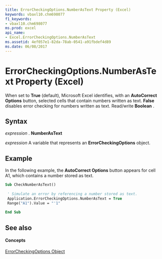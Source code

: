 ```yaml
---
title: ErrorCheckingOptions.NumberAsText Property (Excel)
keywords: vbaxl10.chm698077
f1_keywords:
- vbaxl10.chm698077
ms.prod: excel
api_name:
- Excel.ErrorCheckingOptions.NumberAsText
ms.assetid: 4ef057e1-82da-78ab-0541-a91fbdef4d89
ms.date: 06/08/2017
---
```



# ErrorCheckingOptions.NumberAsText Property (Excel)

When set to  **True** (default), Microsoft Excel identifies, with an **AutoCorrect Options** button, selected cells that contain numbers written as text. **False** disables error checking for numbers written as text. Read/write **Boolean** .


## Syntax

 _expression_ . **NumberAsText**

 _expression_ A variable that represents an **ErrorCheckingOptions** object.


## Example

In the following example, the  **AutoCorrect Options** button appears for cell A1, which contains a number stored as text.


```vb
Sub CheckNumberAsText() 
 
 ' Simulate an error by referencing a number stored as text. 
 Application.ErrorCheckingOptions.NumberAsText = True 
 Range("A1").Value = "'1" 
 
End Sub
```


## See also


#### Concepts


[ErrorCheckingOptions Object](errorcheckingoptions-object-excel.md)

